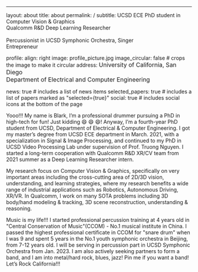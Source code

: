 ---
layout: about
title: about
permalink: /
subtitle: UCSD ECE PhD student in Computer Vision & Graphics<br>
          Qualcomm R&D Deep Learning Researcher<br>  
          Percussionist in UCSD Symphonic Orchestra, Singer<br>
          Entrepreneur
            

profile:
  align: right
  image: profile_picture.jpg
  image_circular: false # crops the image to make it circular
  address: <font size= "3"> University of California, San Diego</font> <br>
           <font size= "3"> Department of Electrical and Computer Engineering</font>

news: true  # includes a list of news items
selected_papers: true # includes a list of papers marked as "selected={true}"
social: true  # includes social icons at the bottom of the page


<!--
Write your biography here. Tell the world about yourself. Link to your favorite [subreddit](http://reddit.com). You can put a picture in, too. The code is already in, just name your picture `prof_pic.jpg` and put it in the `img/` folder.

Put your address / P.O. box / other info right below your picture. You can also disable any these elements by editing `profile` property of the YAML header of your `_pages/about.md`. Edit `_bibliography/papers.bib` and Jekyll will render your [publications page](/al-folio/publications/) automatically.

Link to your social media connections, too. This theme is set up to use [Font Awesome icons](http://fortawesome.github.io/Font-Awesome/) and [Academicons](https://jpswalsh.github.io/academicons/), like the ones below. Add your Facebook, Twitter, LinkedIn, Google Scholar, or just disable all of them.
-->

Yooo!!! My name is Blark, I’m a professional drummer pursuing a PhD in high-tech for fun! Just kidding :smile: :smile: :smile:! Anyway, I’m a fourth-year PhD student from UCSD, Department of Electrical & Computer Engineering. I got my master’s degree from UCSD ECE department in March. 2021, with a specialization in Signal & Image Processing, and continued to my PhD in UCSD Video Processing Lab under supervision of Prof. Truong Nguyen. I started a long-term cooperation with Qualcomm R&D XR/CV team from 2021 summer as a Deep Learning Researcher intern.

My research focus on Computer Vision & Graphics, specifically on very important areas including the cross-cutting area of 2D/3D vision, understanding, and learning strategies, where my research benefits a wide range of industrial applications such as Robotics, Autonomous Driving, XR/VR. In Qualcomm, I work on many SOTA problems including 3D body/hand modeling & tracking, 3D scene reconstruction, understanding & reasoning.

Music is my life!!! I started professional percussion training at 4 years old in "Central Conservation of Music"(CCOM) - No.1 musical institute in China. I passed the highest professional certificate in CCOM for "snare drum" when I was 9 and spent 5 years in the No.1 youth symphonic orchestra in Beijing, from 7-12 years old. I will be serving in percussion part in UCSD Symphonic Orchestra from Jan. 2023. I am also actively seeking partners to form a band, and I am into metal/hard rock, blues, jazz! Pin me if you want a band! Let’s Rock California!!!
